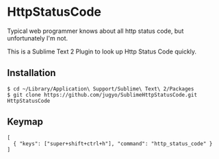 HttpStatusCode
========

Typical web programmer knows about all http status code, but unfortunately I'm not.

This is a Sublime Text 2 Plugin to look up Http Status Code quickly.

## Installation

```
$ cd ~/Library/Application\ Support/Sublime\ Text\ 2/Packages
$ git clone https://github.com/jugyo/SublimeHttpStatusCode.git HttpStatusCode
```

## Keymap

    [
      { "keys": ["super+shift+ctrl+h"], "command": "http_status_code" }
    ]
